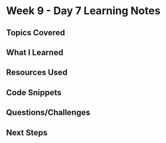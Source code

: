 # Week 9 - Day 7 Learning Notes

## Topics Covered

## What I Learned

## Resources Used

## Code Snippets

## Questions/Challenges

## Next Steps
